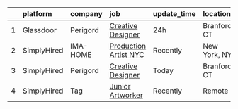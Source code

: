 

|    | platform    | company   | job                                                                                                                                                                                                                                                                                     | update_time   | location     |
|---:|:------------|:----------|:----------------------------------------------------------------------------------------------------------------------------------------------------------------------------------------------------------------------------------------------------------------------------------------|:--------------|:-------------|
|  1 | Glassdoor   | Perigord  | [Creative Designer](https://www.glassdoor.com/partner/jobListing.htm?pos=101&ao=1136043&s=58&guid=00000181a9164b1cb2b3973516bb4856&src=GD_JOB_AD&t=SR&vt=w&ea=1&cs=1_8eb772d1&cb=1656399219622&jobListingId=1007965882275&jrtk=3-0-1g6khciq6kbn7801-1g6khciqnihm8800-947cddda0a277104-) | 24h           | Branford, CT |
|  2 | SimplyHired | IMA-HOME  | [Production Artist NYC](https://www.simplyhired.com/job/WAk3UyIRIcaqwbDbXur06TsDmW7y7WmT2KCRpKrBPBRW_ve-Q8yocA?q=creative+artworker)                                                                                                                                                    | Recently      | New York, NY |
|  3 | SimplyHired | Perigord  | [Creative Designer](https://www.simplyhired.com/job/-yNGgsNyQW13V0aaZfZNUxQUQtqKbJHeFQWrTiSXRB4zMMm4iPlEEA?q=creative+artworker)                                                                                                                                                        | Today         | Branford, CT |
|  4 | SimplyHired | Tag       | [Junior Artworker](https://www.simplyhired.com/job/hlo-U83LVO0wc3WpfZ6i19hswf8VgkIu-UIbYVpoDKJeJejVZ7npVA?q=creative+artworker)                                                                                                                                                         | Recently      | Remote       |